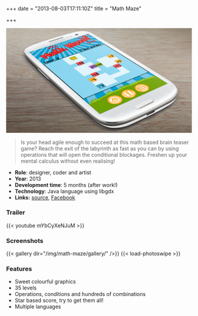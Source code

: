+++
date = "2013-08-03T17:11:10Z"
title = "Math Maze"

+++

![math-maze-phone](/img/math-maze/math-maze-phone.jpg)

> Is your head agile enough to succeed at this math based brain teaser game? Reach the exit of the labyrinth as fast as you can by using operations that will open the conditional blockages. Freshen up your mental calculus without even realising!

* **Role**: designer, coder and artist
* **Year**: 2013
* **Development time**: 5 months (after work!)
* **Technology**: Java language using libgdx
* **Links:** [source](https://github.com/dsaltares/math-maze), [Facebook](https://www.facebook.com/siondream)

### Trailer

{{< youtube mYbCyXeNJuM >}}

### Screenshots

{{< gallery dir="/img/math-maze/gallery/" />}}
{{< load-photoswipe >}}

### Features

* Sweet colourful graphics
* 35 levels
* Operations, conditions and hundreds of combinations
* Star based score, try to get them all!
* Multiple languages
